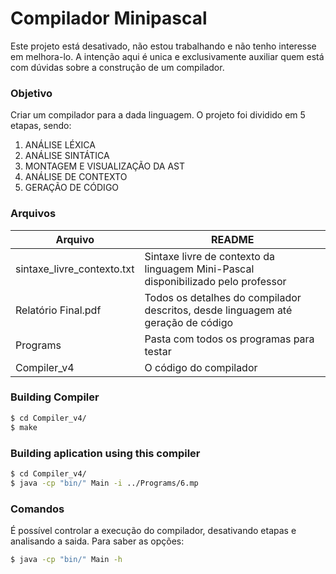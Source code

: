 # Compilador Minipascal
Este projeto está desativado, não estou trabalhando e não tenho interesse em melhora-lo. A intenção aqui é unica e exclusivamente auxiliar quem está com dúvidas sobre a construção de um compilador.


### Objetivo
Criar um compilador para a dada linguagem. O projeto foi dividido em 5 etapas, sendo:
1. ANÁLISE LÉXICA
2. ANÁLISE SINTÁTICA
3. MONTAGEM E VISUALIZAÇÃO DA AST
4. ANÁLISE DE CONTEXTO
5. GERAÇÃO DE CÓDIGO

### Arquivos
| Arquivo | README |
| ------ | ------ |
| sintaxe_livre_contexto.txt | Sintaxe livre de contexto da linguagem Mini-Pascal disponibilizado pelo professor |
| Relatório Final.pdf| Todos os detalhes do compilador descritos, desde linguagem até geração de código |
| Programs| Pasta com todos os programas para testar |
|Compiler_v4| O código do compilador|

### Building Compiler
```sh
$ cd Compiler_v4/
$ make
```

### Building aplication using this compiler
```sh
$ cd Compiler_v4/
$ java -cp "bin/" Main -i ../Programs/6.mp
```

### Comandos
É possível controlar a execução do compilador, desativando etapas e analisando a saida. Para saber as opções:
```sh
$ java -cp "bin/" Main -h
```
